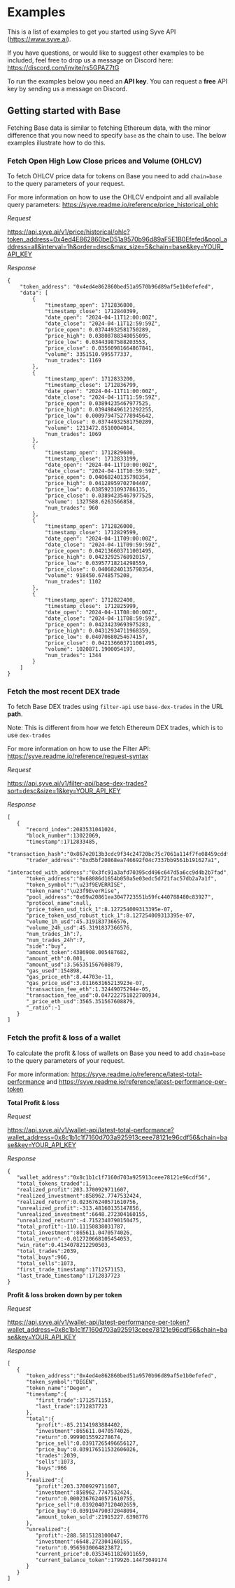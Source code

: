 
# Examples

This is a list of examples to get you started using Syve API (https://www.syve.ai).

If you have questions, or would like to suggest other examples to be included, feel free to drop us a message on Discord here: https://discord.com/invite/rs5GPAZ7tG

To run the examples below you need an **API key**. You can request a **free** API key by sending us a message on Discord.

## Getting started with Base

Fetching Base data is similar to fetching Ethereum data, with the minor difference that you now need to specify `base` as the chain to use. The below examples illustrate how to do this.

### Fetch Open High Low Close prices and Volume (OHLCV)

To fetch OHLCV price data for tokens on Base you need to add `chain=base` to the query parameters of your request.

For more information on how to use the OHLCV endpoint and all available query parameters: https://syve.readme.io/reference/price_historical_ohlc

*Request*

https://api.syve.ai/v1/price/historical/ohlc?token_address=0x4ed4E862860beD51a9570b96d89aF5E1B0Efefed&pool_address=all&interval=1h&order=desc&max_size=5&chain=base&key=YOUR_API_KEY

*Response*

```
{
    "token_address": "0x4ed4e862860bed51a9570b96d89af5e1b0efefed",
    "data": [
        {
            "timestamp_open": 1712836800,
            "timestamp_close": 1712840399,
            "date_open": "2024-04-11T12:00:00Z",
            "date_close": "2024-04-11T12:59:59Z",
            "price_open": 0.03744932581750289,
            "price_high": 0.03808788348055095,
            "price_low": 0.03443987588203553,
            "price_close": 0.03560981664867841,
            "volume": 3351510.995577337,
            "num_trades": 1169
        },
        {
            "timestamp_open": 1712833200,
            "timestamp_close": 1712836799,
            "date_open": "2024-04-11T11:00:00Z",
            "date_close": "2024-04-11T11:59:59Z",
            "price_open": 0.03894235467977525,
            "price_high": 0.039498496121292255,
            "price_low": 0.0009794752778945642,
            "price_close": 0.03744932581750289,
            "volume": 1213472.8510004014,
            "num_trades": 1069
        },
        {
            "timestamp_open": 1712829600,
            "timestamp_close": 1712833199,
            "date_open": "2024-04-11T10:00:00Z",
            "date_close": "2024-04-11T10:59:59Z",
            "price_open": 0.04068240135798354,
            "price_high": 0.04128959702704407,
            "price_low": 0.03859231093786135,
            "price_close": 0.03894235467977525,
            "volume": 1327588.6263566858,
            "num_trades": 960
        },
        {
            "timestamp_open": 1712826000,
            "timestamp_close": 1712829599,
            "date_open": "2024-04-11T09:00:00Z",
            "date_close": "2024-04-11T09:59:59Z",
            "price_open": 0.042136603711001495,
            "price_high": 0.04232925768920157,
            "price_low": 0.03957718214298559,
            "price_close": 0.04068240135798354,
            "volume": 918450.6748575208,
            "num_trades": 1102
        },
        {
            "timestamp_open": 1712822400,
            "timestamp_close": 1712825999,
            "date_open": "2024-04-11T08:00:00Z",
            "date_close": "2024-04-11T08:59:59Z",
            "price_open": 0.04234239693975283,
            "price_high": 0.04312934711968359,
            "price_low": 0.04070680254674157,
            "price_close": 0.042136603711001495,
            "volume": 1020871.1900054197,
            "num_trades": 1344
        }
    ]
}
```

### Fetch the most recent DEX trade

To fetch Base DEX trades using `filter-api` use `base-dex-trades` in the URL **path**.

Note: This is different from how we fetch Ethereum DEX trades, which is to use `dex-trades`

For more information on how to use the Filter API: https://syve.readme.io/reference/request-syntax

*Request*

https://api.syve.ai/v1/filter-api/base-dex-trades?sort=desc&size=1&key=YOUR_API_KEY

*Response*

```
[
   {
      "record_index":2083531041024,
      "block_number":13022069,
      "timestamp":1712833485,
      "transaction_hash":"0x867e2013b3cdc9f34c24720bc75c7061a114f7fe08459cddfe5904dc4d861cb4",
      "trader_address":"0xd5bf20868ea746692f04c7337bb9561b191627a1",
      "interacted_with_address":"0x3fc91a3afd70395cd496c647d5a6cc9d4b2b7fad",
      "token_address":"0x68086d1654b050a5e03edc5d721fac57db2a7a1f",
      "token_symbol":"\u23f9EVERRISE",
      "token_name":"\u23f9EverRise",
      "pool_address":"0x69a20861ea3047723551b59fc440788480c83927",
      "protocol_name":null,
      "price_token_usd_tick_1":8.127254009313395e-07,
      "price_token_usd_robust_tick_1":8.127254009313395e-07,
      "volume_1h_usd":45.3191837366576,
      "volume_24h_usd":45.3191837366576,
      "num_trades_1h":7,
      "num_trades_24h":7,
      "side":"buy",
      "amount_token":4386908.005487682,
      "amount_eth":0.001,
      "amount_usd":3.565351567608879,
      "gas_used":154898,
      "gas_price_eth":8.44703e-11,
      "gas_price_usd":3.011663165213923e-07,
      "transaction_fee_eth":1.32449075294e-05,
      "transaction_fee_usd":0.047222751822780934,
      "_price_eth_usd":3565.351567608879,
      "_ratio":-1
   }
]
```

### Fetch the profit & loss of a wallet

To calculate the profit & loss of wallets on Base you need to add `chain=base` to the query parameters of your request.

For more information: https://syve.readme.io/reference/latest-total-performance and https://syve.readme.io/reference/latest-performance-per-token

**Total Profit & loss**

*Request*

https://api.syve.ai/v1/wallet-api/latest-total-performance?wallet_address=0x8c1b1c1f7160d703a925913ceee78121e96cdf56&chain=base&key=YOUR_API_KEY

*Response*

```
{
   "wallet_address":"0x8c1b1c1f7160d703a925913ceee78121e96cdf56",
   "total_tokens_traded":1,
   "realized_profit":203.3700929711607,
   "realized_investment":858962.7747532424,
   "realized_return":0.023676240571610756,
   "unrealized_profit":-313.48160135147856,
   "unrealized_investment":6648.272304160155,
   "unrealized_return":-4.7152340790150475,
   "total_profit":-110.11150838031787,
   "total_investment":865611.0470574026,
   "total_return":-0.012720668105454053,
   "win_rate":0.4134078212290503,
   "total_trades":2039,
   "total_buys":966,
   "total_sells":1073,
   "first_trade_timestamp":1712571153,
   "last_trade_timestamp":1712837723
}
```

**Profit & loss broken down by per token**

*Request*

https://api.syve.ai/v1/wallet-api/latest-performance-per-token?wallet_address=0x8c1b1c1f7160d703a925913ceee78121e96cdf56&chain=base&key=YOUR_API_KEY

*Response*

```
[
   {
      "token_address":"0x4ed4e862860bed51a9570b96d89af5e1b0efefed",
      "token_symbol":"DEGEN",
      "token_name":"Degen",
      "timestamp":{
         "first_trade":1712571153,
         "last_trade":1712837723
      },
      "total":{
         "profit":-85.21141983884402,
         "investment":865611.0470574026,
         "return":0.9999015592278674,
         "price_sell":0.03917265496656127,
         "price_buy":0.039176511532606026,
         "trades":2039,
         "sells":1073,
         "buys":966
      },
      "realized":{
         "profit":203.3700929711607,
         "investment":858962.7747532424,
         "return":0.00023676240571610755,
         "price_sell":0.03920407120402659,
         "price_buy":0.039194790372048094,
         "amount_token_sold":21915227.6398776
      },
      "unrealized":{
         "profit":-288.5815128100047,
         "investment":6648.272304160155,
         "return":0.9565930064823872,
         "current_price":0.03534611826911659,
         "current_balance_token":179926.14473049174
      }
   }
]
```
